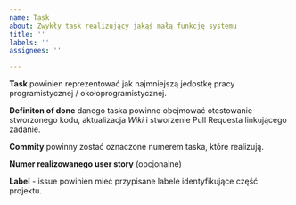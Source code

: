 ```yaml
---
name: Task
about: Zwykły task realizujący jakąś małą funkcję systemu
title: ''
labels: ''
assignees: ''

---
```


**Task** powinien reprezentować jak najmniejszą jedostkę pracy programistycznej / okołoprogramistycznej.

**Definiton of done** danego taska powinno obejmować otestowanie stworzonego kodu, aktualizacja *Wiki* i stworzenie Pull Requesta linkującego zadanie.

**Commity** powinny zostać oznaczone numerem taska, które realizują.

**Numer realizowanego user story** (opcjonalne)

**Label** - issue powinien mieć przypisane labele identyfikujące część projektu.
